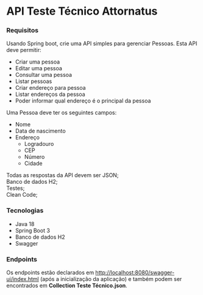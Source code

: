 # API Teste Técnico Attornatus

### Requisitos

Usando Spring boot, crie uma API simples para gerenciar Pessoas. Esta API deve permitir:

- Criar uma pessoa
- Editar uma pessoa
- Consultar uma pessoa
- Listar pessoas
- Criar endereço para pessoa
- Listar endereços da pessoa
- Poder informar qual endereço é o principal da pessoa

Uma Pessoa deve ter os seguintes campos:
- Nome
- Data de nascimento
- Endereço
  - Logradouro
  - CEP
  - Número
  - Cidade

Todas as respostas da API devem ser JSON;  
Banco de dados H2;  
Testes;  
Clean Code;

### Tecnologias
- Java 18
- Spring Boot 3
- Banco de dados H2
- Swagger

### Endpoints
Os endpoints estão declarados em [http://localhost:8080/swagger-ui/index.html](http://localhost:8080/swagger-ui/index.html) (após a inicialização da aplicação) e também podem ser encontrados em **Collection Teste Técnico.json**.